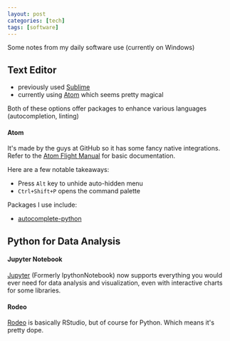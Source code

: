 ```yaml
---
layout: post
categories: [tech]
tags: [software]
---
```


Some notes from my daily software use (currently on Windows)

<!--excerpt separator -->  

## Text Editor

- previously used [Sublime](https://www.sublimetext.com/)
- currently using [Atom](https://atom.io/) which seems pretty magical

Both of these options offer packages to enhance various languages (autocompletion, linting)  

#### Atom

It's made by the guys at GitHub so it has some fancy native integrations. Refer to the [Atom Flight Manual](http://flight-manual.atom.io/getting-started/sections/atom-basics/) for basic documentation.

Here are a few notable takeaways:
- Press `Alt` key to unhide auto-hidden menu  
- `Ctrl+Shift+P` opens the command palette  

Packages I use include:  
- [autocomplete-python](https://atom.io/packages/autocomplete-python)

## Python for Data Analysis

#### Jupyter Notebook

[Jupyter](http://jupyter.org/) (Formerly IpythonNotebook) now supports everything you would ever need for data analysis and visualization, even with interactive charts for some libraries.

#### Rodeo

[Rodeo](https://www.yhat.com/products/rodeo) is basically RStudio, but of course for Python. Which means it's pretty dope.
